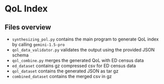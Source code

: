 # QoL Index

## Files overview

  - `synthesizing_pol.py` contains the main program to generate QoL index by calling `gemini-1.5-pro`
  - `qol_data_validator.py` validates the output using the provided JSON schema
  - `qol_combine.py` merges the generated QoL with ED census data
  - `ed_dataset` contains gz compressed csv for ED census data
  - `qol_dataset` contains the generated JSON as tar gz
  - `combined_dataset` contains the merged csv in gz

